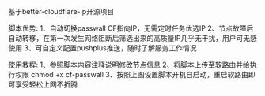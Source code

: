 基于better-cloudflare-ip开源项目


脚本优势:
1、自动切换passwall CF指向IP，无需定时任务优选IP
2、节点故障后自动转移，在第一次发生网络阻断后筛选出来的高质量IP几乎无干扰，用户可无感使用
3、可自定义配置pushplus推送，随时了解服务工作情况

使用教程:
1、参照脚本内容注释说明修改节点信息
2、将脚本上传至软路由并给执行权限 chmod +x cf-passwall
3、按照上图设置脚本开机自启动，重启软路由即可享受轻松上网不折腾
